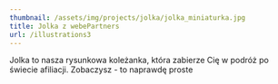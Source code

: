 ```yaml
---
thumbnail: /assets/img/projects/jolka/jolka_miniaturka.jpg
title: Jolka z webePartners
url: /illustrations3
---
```



Jolka to nasza rysunkowa koleżanka, która zabierze Cię w podróż po świecie afiliacji. Zobaczysz - to naprawdę proste
